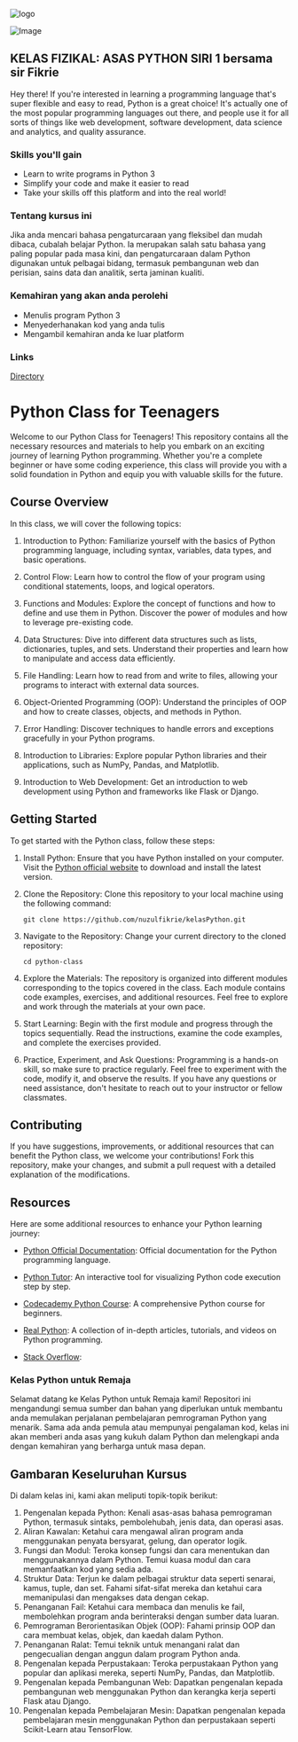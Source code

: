 ![logo](https://www.python.org/static/img/python-logo.png)

![Image](img1.jpg)

## KELAS FIZIKAL: ASAS PYTHON SIRI 1 bersama sir Fikrie

Hey there! If you're interested in learning a programming language that's super flexible and easy to read, Python is a great choice! It's actually one of the most popular programming languages out there, and people use it for all sorts of things like web development, software development, data science and analytics, and quality assurance.

### Skills you'll gain

- Learn to write programs in Python 3
- Simplify your code and make it easier to read
- Take your skills off this platform and into the real world!

### Tentang kursus ini

Jika anda mencari bahasa pengaturcaraan yang fleksibel dan mudah dibaca, cubalah belajar Python. Ia merupakan salah satu bahasa yang paling popular pada masa kini, dan pengaturcaraan dalam Python digunakan untuk pelbagai bidang, termasuk pembangunan web dan perisian, sains data dan analitik, serta jaminan kualiti.

### Kemahiran yang akan anda perolehi

- Menulis program Python 3
- Menyederhanakan kod yang anda tulis
- Mengambil kemahiran anda ke luar platform

### Links

[Directory](../kelasPython/Pages/directory.md)

# Python Class for Teenagers

Welcome to our Python Class for Teenagers! This repository contains all the necessary resources and materials to help you embark on an exciting journey of learning Python programming. Whether you're a complete beginner or have some coding experience, this class will provide you with a solid foundation in Python and equip you with valuable skills for the future.

## Course Overview

In this class, we will cover the following topics:

1. Introduction to Python: Familiarize yourself with the basics of Python programming language, including syntax, variables, data types, and basic operations.

2. Control Flow: Learn how to control the flow of your program using conditional statements, loops, and logical operators.

3. Functions and Modules: Explore the concept of functions and how to define and use them in Python. Discover the power of modules and how to leverage pre-existing code.

4. Data Structures: Dive into different data structures such as lists, dictionaries, tuples, and sets. Understand their properties and learn how to manipulate and access data efficiently.

5. File Handling: Learn how to read from and write to files, allowing your programs to interact with external data sources.

6. Object-Oriented Programming (OOP): Understand the principles of OOP and how to create classes, objects, and methods in Python.

7. Error Handling: Discover techniques to handle errors and exceptions gracefully in your Python programs.

8. Introduction to Libraries: Explore popular Python libraries and their applications, such as NumPy, Pandas, and Matplotlib.

9. Introduction to Web Development: Get an introduction to web development using Python and frameworks like Flask or Django.

## Getting Started

To get started with the Python class, follow these steps:

1. Install Python: Ensure that you have Python installed on your computer. Visit the [Python official website](https://www.python.org) to download and install the latest version.

2. Clone the Repository: Clone this repository to your local machine using the following command:

   ```shell
   git clone https://github.com/nuzulfikrie/kelasPython.git
   ```

3. Navigate to the Repository: Change your current directory to the cloned repository:

   ```shell
   cd python-class
   ```

4. Explore the Materials: The repository is organized into different modules corresponding to the topics covered in the class. Each module contains code examples, exercises, and additional resources. Feel free to explore and work through the materials at your own pace.

5. Start Learning: Begin with the first module and progress through the topics sequentially. Read the instructions, examine the code examples, and complete the exercises provided.

6. Practice, Experiment, and Ask Questions: Programming is a hands-on skill, so make sure to practice regularly. Feel free to experiment with the code, modify it, and observe the results. If you have any questions or need assistance, don't hesitate to reach out to your instructor or fellow classmates.

## Contributing

If you have suggestions, improvements, or additional resources that can benefit the Python class, we welcome your contributions! Fork this repository, make your changes, and submit a pull request with a detailed explanation of the modifications.

## Resources

Here are some additional resources to enhance your Python learning journey:

- [Python Official Documentation](https://docs.python.org): Official documentation for the Python programming language.

- [Python Tutor](https://pythontutor.com): An interactive tool for visualizing Python code execution step by step.

- [Codecademy Python Course](https://www.codecademy.com/learn/learn-python): A comprehensive Python course for beginners.

- [Real Python](https://realpython.com): A collection of in-depth articles, tutorials, and videos on Python programming.

- [Stack Overflow](https://stackoverflow.com/questions/tagged/python):

<!-- in bahasa melayu -->

### Kelas Python untuk Remaja

Selamat datang ke Kelas Python untuk Remaja kami! Repositori ini mengandungi semua sumber dan bahan yang diperlukan untuk membantu anda memulakan perjalanan pembelajaran pemrograman Python yang menarik. Sama ada anda pemula atau mempunyai pengalaman kod, kelas ini akan memberi anda asas yang kukuh dalam Python dan melengkapi anda dengan kemahiran yang berharga untuk masa depan.

## Gambaran Keseluruhan Kursus

Di dalam kelas ini, kami akan meliputi topik-topik berikut:

1. Pengenalan kepada Python: Kenali asas-asas bahasa pemrograman Python, termasuk sintaks, pembolehubah, jenis data, dan operasi asas.
2. Aliran Kawalan: Ketahui cara mengawal aliran program anda menggunakan penyata bersyarat, gelung, dan operator logik.
3. Fungsi dan Modul: Teroka konsep fungsi dan cara menentukan dan menggunakannya dalam Python. Temui kuasa modul dan cara memanfaatkan kod yang sedia ada.
4. Struktur Data: Terjun ke dalam pelbagai struktur data seperti senarai, kamus, tuple, dan set. Fahami sifat-sifat mereka dan ketahui cara memanipulasi dan mengakses data dengan cekap.
5. Penanganan Fail: Ketahui cara membaca dan menulis ke fail, membolehkan program anda berinteraksi dengan sumber data luaran.
6. Pemrograman Berorientasikan Objek (OOP): Fahami prinsip OOP dan cara membuat kelas, objek, dan kaedah dalam Python.
7. Penanganan Ralat: Temui teknik untuk menangani ralat dan pengecualian dengan anggun dalam program Python anda.
8. Pengenalan kepada Perpustakaan: Teroka perpustakaan Python yang popular dan aplikasi mereka, seperti NumPy, Pandas, dan Matplotlib.
9. Pengenalan kepada Pembangunan Web: Dapatkan pengenalan kepada pembangunan web menggunakan Python dan kerangka kerja seperti Flask atau Django.
10. Pengenalan kepada Pembelajaran Mesin: Dapatkan pengenalan kepada pembelajaran mesin menggunakan Python dan perpustakaan seperti Scikit-Learn atau TensorFlow.
